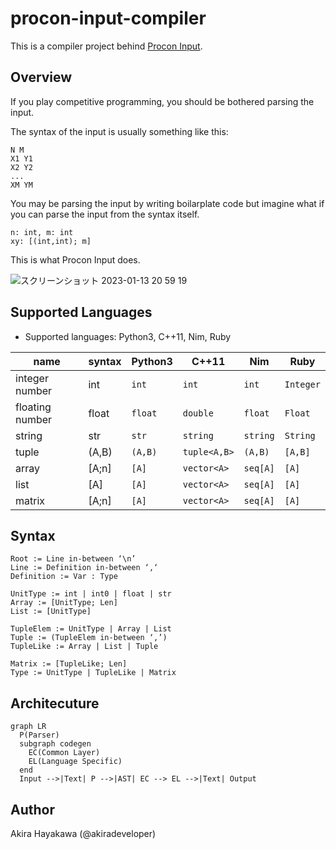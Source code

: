 # procon-input-compiler

This is a compiler project behind [Procon Input](https://akiradeveloper.github.io/procon-input/).

## Overview

If you play competitive programming,
you should be bothered parsing the input.

The syntax of the input is usually something like this:

```
N M
X1 Y1
X2 Y2
...
XM YM
```

You may be parsing the input by writing boilarplate code but
imagine what if you can parse the input from the syntax itself.

```
n: int, m: int
xy: [(int,int); m]
```

This is what Procon Input does.

![スクリーンショット 2023-01-13 20 59 19](https://user-images.githubusercontent.com/785824/212315530-2e6c2873-5135-440b-95aa-cd68a592102a.png)

## Supported Languages

- Supported languages: Python3, C++11, Nim, Ruby

|name | syntax | Python3 | C++11 | Nim | Ruby | 
|-|-|-|-|-|-|
|integer number|int|`int`|`int`|`int`|`Integer`|
|floating number|float|`float`|`double`|`float`|`Float`|
|string|str|`str`|`string`|`string`|`String`|
|tuple|(A,B)|`(A,B)`|`tuple<A,B>`|`(A,B)`|`[A,B]`|
|array|[A;n]|`[A]`|`vector<A>`|`seq[A]`|`[A]`|
|list|[A]|`[A]`|`vector<A>`|`seq[A]`|`[A]`|
|matrix|[A;n]|`[A]`|`vector<A>`|`seq[A]`|`[A]`|

## Syntax

```
Root := Line in-between ‘\n’
Line := Definition in-between ‘,‘
Definition := Var : Type

UnitType := int | int0 | float | str
Array := [UnitType; Len]
List := [UnitType]

TupleElem := UnitType | Array | List
Tuple := (TupleElem in-between ‘,’)
TupleLike := Array | List | Tuple

Matrix := [TupleLike; Len]
Type := UnitType | TupleLike | Matrix
```

## Architecuture

```mermaid
graph LR
  P(Parser)
  subgraph codegen
    EC(Common Layer)
    EL(Language Specific)
  end
  Input -->|Text| P -->|AST| EC --> EL -->|Text| Output
```

## Author

Akira Hayakawa (@akiradeveloper)

